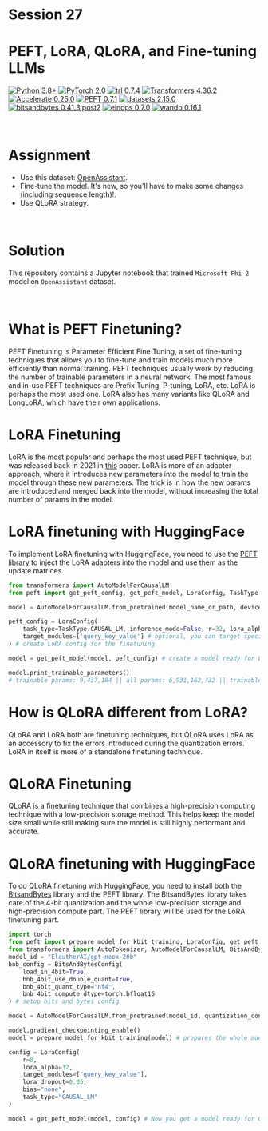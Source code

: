 # Session 27

# PEFT, LoRA, QLoRA, and Fine-tuning LLMs

[![Python 3.8+](https://img.shields.io/badge/python-3.8+-blue.svg)](https://www.python.org/downloads/release/python-380/)
[![PyTorch 2.0](https://img.shields.io/badge/torch-v2.0-brightgreen)](https://pytorch.org/docs/stable/index.html)
[![trl 0.7.4](https://img.shields.io/badge/trl-v0.7.4-violet)](https://huggingface.co/docs/trl/index)
[![Transformers 4.36.2](https://img.shields.io/badge/transformers-v4.36.2-red)](https://huggingface.co/docs/transformers/index)
[![Accelerate 0.25.0](https://img.shields.io/badge/accelerate-v0.25.0-green)](https://huggingface.co/docs/accelerate/index)
[![PEFT 0.7.1](https://img.shields.io/badge/peft-v0.7.1-lightblue)](https://huggingface.co/docs/peft/index)
[![datasets 2.15.0](https://img.shields.io/badge/datasets-v2.15.0-orange)](https://huggingface.co/docs/datasets/index)
[![bitsandbytes 0.41.3.post2](https://img.shields.io/badge/bitsandbytes-v0.41.3.post2-green)](https://huggingface.co/blog/hf-bitsandbytes-integration)
[![einops 0.7.0](https://img.shields.io/badge/einops-v0.7.0-blue)](https://einops.rocks/)
[![wandb 0.16.1](https://img.shields.io/badge/wandb-v0.16.1-lightgreen)](https://wandb.ai/site)

<br>

# Assignment

- Use this dataset: [OpenAssistant](https://huggingface.co/datasets/OpenAssistant/oasst1).   
- Fine-tune the model. It's new, so you'll have to make some changes (including sequence length)!.     
- Use QLoRA strategy.

<br>

# Solution

This repository contains a Jupyter notebook that trained `Microsoft Phi-2` model on `OpenAssistant` dataset.

<br>

# What is PEFT Finetuning?
PEFT Finetuning is Parameter Efficient Fine Tuning, a set of fine-tuning techniques that allows you to fine-tune and train models much more efficiently than normal training. PEFT techniques usually work by reducing the number of trainable parameters in a neural network. The most famous and in-use PEFT techniques are Prefix Tuning, P-tuning, LoRA, etc. LoRA is perhaps the most used one. LoRA also has many variants like QLoRA and LongLoRA, which have their own applications.


# LoRA Finetuning
LoRA is the most popular and perhaps the most used PEFT technique, but was released back in 2021 in [this](https://arxiv.org/abs/2012.13255) paper. LoRA is more of an adapter approach, where it introduces new parameters into the model to train the model through these new parameters. The trick is in how the new params are introduced and merged back into the model, without increasing the total number of params in the model.


# LoRA finetuning with HuggingFace
To implement LoRA finetuning with HuggingFace, you need to use the [PEFT library](https://pypi.org/project/peft/) to inject the LoRA adapters into the model and use them as the update matrices.

```python
from transformers import AutoModelForCausalLM
from peft import get_peft_config, get_peft_model, LoraConfig, TaskType

model = AutoModelForCausalLM.from_pretrained(model_name_or_path, device_map="auto", trust_remote_code=True) # load the model

peft_config = LoraConfig(
    task_type=TaskType.CAUSAL_LM, inference_mode=False, r=32, lora_alpha=16, lora_dropout=0.1,
    target_modules=['query_key_value'] # optional, you can target specific layers using this
) # create LoRA config for the finetuning

model = get_peft_model(model, peft_config) # create a model ready for LoRA finetuning

model.print_trainable_parameters() 
# trainable params: 9,437,184 || all params: 6,931,162,432 || trainable%: 0.13615586263611604
```

# How is QLoRA different from LoRA?
QLoRA and LoRA both are finetuning techniques, but QLoRA uses LoRA as an accessory to fix the errors introduced during the quantization errors. LoRA in itself is more of a standalone finetuning technique.

# QLoRA Finetuning
QLoRA is a finetuning technique that combines a high-precision computing technique with a low-precision storage method. This helps keep the model size small while still making sure the model is still highly performant and accurate.

# QLoRA finetuning with HuggingFace
To do QLoRA finetuning with HuggingFace, you need to install both the [BitsandBytes](https://pypi.org/project/bitsandbytes/) library and the PEFT library. The BitsandBytes library takes care of the 4-bit quantization and the whole low-precision storage and high-precision compute part. The PEFT library will be used for the LoRA finetuning part.


```python
import torch
from peft import prepare_model_for_kbit_training, LoraConfig, get_peft_model
from transformers import AutoTokenizer, AutoModelForCausalLM, BitsAndBytesConfig
model_id = "EleutherAI/gpt-neox-20b"
bnb_config = BitsAndBytesConfig(
    load_in_4bit=True,
    bnb_4bit_use_double_quant=True,
    bnb_4bit_quant_type="nf4",
    bnb_4bit_compute_dtype=torch.bfloat16
) # setup bits and bytes config

model = AutoModelForCausalLM.from_pretrained(model_id, quantization_config=bnb_config, device_map={"":0})

model.gradient_checkpointing_enable()
model = prepare_model_for_kbit_training(model) # prepares the whole model for kbit training

config = LoraConfig(
    r=8, 
    lora_alpha=32, 
    target_modules=["query_key_value"], 
    lora_dropout=0.05, 
    bias="none", 
    task_type="CAUSAL_LM"
)

model = get_peft_model(model, config) # Now you get a model ready for QLoRA training
```